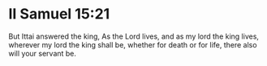 # II Samuel 15:21

But Ittai answered the king, As the Lord lives, and as my lord the king lives, wherever my lord the king shall be, whether for death or for life, there also will your servant be.
